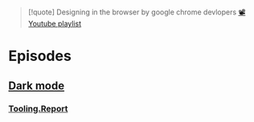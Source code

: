 > [!quote] Designing in the browser by google chrome devlopers
> [📽️ Youtube playlist](https://www.youtube.com/playlist?list=PLNYkxOF6rcIDI0QtJvW6vKonTxn6azCsD)

# Episodes
## [Dark mode](https://www.youtube.com/watch?v=xococe8wq_g&list=PLNYkxOF6rcIDI0QtJvW6vKonTxn6azCsD&index=2&ab_channel=GoogleChromeDevelopers)
### [Tooling.Report](https://bundlers.tooling.report/)

## 